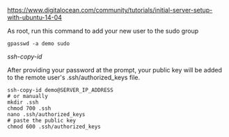 https://www.digitalocean.com/community/tutorials/initial-server-setup-with-ubuntu-14-04

As root, run this command to add your new user to the sudo group
```shell
gpasswd -a demo sudo
```
*ssh-copy-id*

After providing your password at the prompt, your public key will be added to the remote user's .ssh/authorized_keys file.
```shell
ssh-copy-id demo@SERVER_IP_ADDRESS
# or manually
mkdir .ssh
chmod 700 .ssh
nano .ssh/authorized_keys
# paste the public key
chmod 600 .ssh/authorized_keys
```
